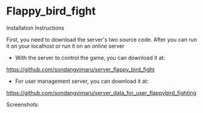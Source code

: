 # Flappy_bird_fight
Installation Instructions

First, you need to download the server's two source code. After you can run it on your localhost or run it on an online server
- With the server to control the game, you can download it at:

https://github.com/sondangvimaru/server_flappy_bird_fight
- For user management server, you can download it at:

https://github.com/sondangvimaru/server_data_for_user_flappybird_fighting

Screenshots:
